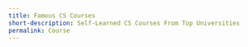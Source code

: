 ```yaml
---
title: Famous CS Courses
short-description: Self-Learned CS Courses From Top Universities
permalink: Course
---
```


